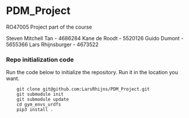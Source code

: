 # PDM_Project
RO47005 Project part of the course

Steven Mitchell Tan - 4686284
Kane de Roodt - 5520126
Guido Dumont - 5655366
Lars Rhijnsburger - 4673522


### Repo initialization code
Run the code below to initialize the repository. Run it in the location you want. 

```
    git clone git@github.com:LarsRhijns/PDM_Project.git
    git submodule init
    git submodule update
    cd gym_envs_urdfs
    pip3 install .
```
